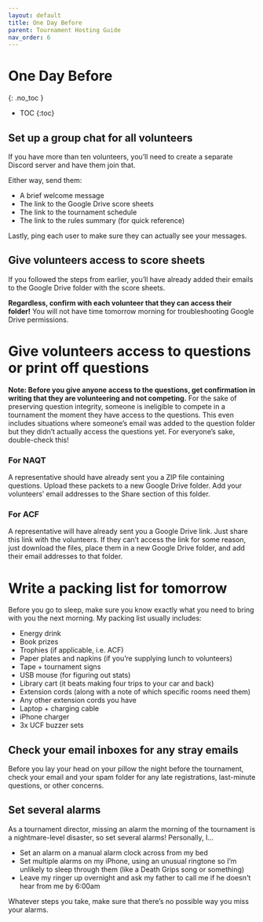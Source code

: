 ```yaml
---
layout: default
title: One Day Before
parent: Tournament Hosting Guide
nav_order: 6
---
```


# One Day Before
{: .no_toc }

- TOC
{:toc}

## Set up a group chat for all volunteers 
If you have more than ten volunteers, you’ll need to create a separate Discord server and have them join that. 

Either way, send them: 

* A brief welcome message
* The link to the Google Drive score sheets
* The link to the tournament schedule 
* The link to the rules summary (for quick reference) 

Lastly, ping each user to make sure they can actually see your messages.

## Give volunteers access to score sheets

If you followed the steps from earlier, you’ll have already added their emails to the Google Drive folder with the score sheets. 

**Regardless, confirm with each volunteer that they can access their folder!** You will not have time tomorrow morning for troubleshooting Google Drive permissions. 

# Give volunteers access to questions or print off questions 
**Note: Before you give anyone access to the questions, get confirmation in writing that they are volunteering and not competing.**  For the sake of preserving question integrity, someone is ineligible to compete in a tournament the moment they have access to the questions. This even includes situations where someone’s email was added to the question folder but they didn’t actually access the questions yet. For everyone’s sake, double-check this! 
### For NAQT
A representative should have already sent you a ZIP file containing questions. Upload these packets to a new Google Drive folder. Add your volunteers’ email addresses to the Share section of this folder. 
### For ACF
A representative will have already sent you a Google Drive link. Just share this link with the volunteers. If they can’t access the link for some reason, just download the files, place them in a new Google Drive folder, and add their email addresses to that folder. 


# Write a packing list for tomorrow
Before you go to sleep, make sure you know exactly what you need to bring with you the next morning. My packing list usually includes: 

* Energy drink
* Book prizes
* Trophies (if applicable, i.e. ACF) 
* Paper plates and napkins (if you’re supplying lunch to volunteers) 
* Tape + tournament signs 
* USB mouse (for figuring out stats) 
* Library cart (it beats making four trips to your car and back) 
* Extension cords (along with a note of which specific rooms need them)
* Any other extension cords you have
* Laptop + charging cable
* iPhone charger
* 3x UCF buzzer sets


## Check your email inboxes for any stray emails 
Before you lay your head on your pillow the night before the tournament, check your email and your spam folder for any late registrations, last-minute questions, or other concerns. 

## Set several alarms 
As a tournament director, missing an alarm the morning of the tournament is a nightmare-level disaster, so set several alarms! Personally, I...

* Set an alarm on a manual alarm clock across from my bed 
* Set multiple alarms on my iPhone, using an unusual ringtone so I’m unlikely to sleep through them (like a Death Grips song or something) 
* Leave my ringer up overnight and ask my father to call me if he doesn't hear from me by 6:00am

Whatever steps you take, make sure that there’s no possible way you miss your alarms. 
